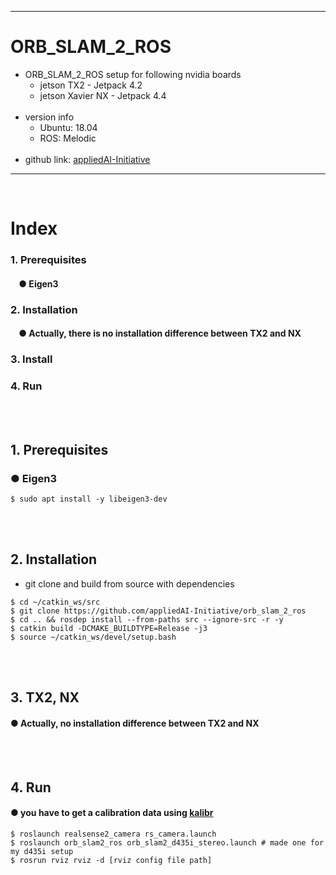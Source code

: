 ***
# ORB_SLAM_2_ROS
+ ORB_SLAM_2_ROS setup for following nvidia boards
    + jetson TX2 - Jetpack 4.2
    + jetson Xavier NX - Jetpack 4.4
    <br>
+ version info
    + Ubuntu: 18.04 
    + ROS: Melodic 
    <br>
+ github link: [appliedAI-Initiative](https://github.com/appliedAI-Initiative/orb_slam_2_ros)
***
<br>

# Index
### 1. Prerequisites
####    &nbsp;&nbsp;&nbsp;&nbsp;● Eigen3
### 2. Installation
####    &nbsp;&nbsp;&nbsp;&nbsp;● Actually, there is no installation difference between TX2 and NX
### 3. Install
### 4. Run
<br><br>

## 1. Prerequisites
### ● Eigen3
```
$ sudo apt install -y libeigen3-dev
```
<br><br>

## 2. Installation
+ git clone and build from source with dependencies
```
$ cd ~/catkin_ws/src
$ git clone https://github.com/appliedAI-Initiative/orb_slam_2_ros
$ cd .. && rosdep install --from-paths src --ignore-src -r -y
$ catkin build -DCMAKE_BUILDTYPE=Release -j3
$ source ~/catkin_ws/devel/setup.bash
```
<br><br>

## 3. TX2, NX
#### ● Actually, no installation difference between TX2 and NX
<br><br>


## 4. Run
#### ● you have to get a calibration data using [kalibr](https://github.com/zinuok/kalibr)
```
$ roslaunch realsense2_camera rs_camera.launch
$ roslaunch orb_slam2_ros orb_slam2_d435i_stereo.launch # made one for my d435i setup
$ rosrun rviz rviz -d [rviz config file path]
```

